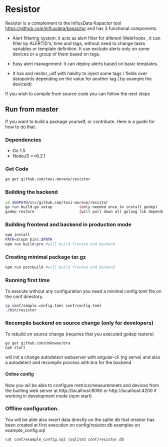 # Resistor

Resistor is a complement to the InfluxData Kapactor tool https://github.com/influxdata/kapacitor  and has 3 functional components.

* Alert filtering system: it acts as alert filter for diferent WebHooks , it can filter by ALERTID's, time and tags, without need to change tasks variables or template definition. It can exclude alerts only on some devices or a group of them based on tags.

* Easy alert management: it can  deploy alerts based on basic templates.

* It has and resitor_udf with habilty to inject some tags / fields over datapoints depending on the value for another tag ( by example the deviceid)


If you wish to compile from source code you can follow the next steps

## Run from master
If you want to build a package yourself, or contribute. Here is a guide for how to do that.

### Dependencies

- Go 1.5
- NodeJS >=6.2.1

### Get Code

```bash
go get github.com/toni-moreno/resistor
```

### Building the backend


```bash
cd $GOPATH/src/github.com/toni-moreno/resistor
go run build.go setup            (only needed once to install godep)
godep restore                    (will pull down all golang lib dependencies in your current GOPATH)
```

### Building frontend and backend in production mode

```bash
npm install
PATH=$(npm bin):$PATH
npm run build:pro #will build fronted and backend
```
### Creating minimal package tar.gz

```bash
npm run postbuild #will build fronted and backend
```

### Running first time
To execute without any configuration you need a minimal config.toml file on the conf directory.

```bash
cp conf/sample.config.toml conf/config.toml
./bin/resistor
```

### Recompile backend on source change (only for developers)

To rebuild on source change (requires that you executed godep restore)
```bash
go get github.com/Unknwon/bra
npm start
```
will init a change autodetect webserver with angular-cli (ng serve) and also a autodetect and recompile process with bra for the backend


#### Online config

Now you wil be able to configure metrics/measuremnets and devices from the builting web server at  http://localhost:8090 or http://localhost:4200 if working in development mode (npm start)

### Offline configuration.

You will be able also insert data directly on the sqlite db that resistor has been created at first execution on config/resistor.db examples on example_config.sql

```
cat conf/example_config.sql |sqlite3 conf/resistor.db
```
